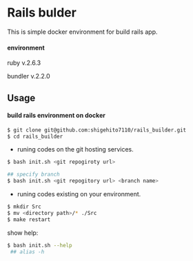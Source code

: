 # Rails bulder

This is simple docker environment for build rails app.

#### environment
ruby v.2.6.3

bundler v.2.2.0
## Usage

#### build rails environment on docker
```bash
$ git clone git@github.com:shigehito7110/rails_builder.git
$ cd rails_builder
```
* runing codes on the git hosting services.
```bash
$ bash init.sh <git repogiroty url>

## specify branch
$ bash init.sh <git repogitory url> <branch name>
```
* runing codes existing on your environment.
```bash
$ mkdir Src
$ mv <directory path>/* ./Src
$ make restart
```

show help:
```bash
$ bash init.sh --help
 ## alias -h
```
